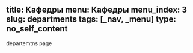 title: Кафедры
menu: Кафедры
menu_index: 3
slug: departments
tags: [_nav, _menu]
type: no_self_content
---

departemtns page